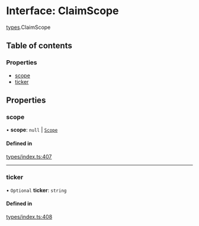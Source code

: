 # Interface: ClaimScope

[types](../wiki/types).ClaimScope

## Table of contents

### Properties

- [scope](../wiki/types.ClaimScope#scope)
- [ticker](../wiki/types.ClaimScope#ticker)

## Properties

### scope

• **scope**: ``null`` \| [`Scope`](../wiki/types.Scope)

#### Defined in

[types/index.ts:407](https://github.com/PolymeshAssociation/polymesh-sdk/blob/95e180d2/src/types/index.ts#L407)

___

### ticker

• `Optional` **ticker**: `string`

#### Defined in

[types/index.ts:408](https://github.com/PolymeshAssociation/polymesh-sdk/blob/95e180d2/src/types/index.ts#L408)
